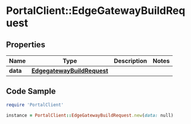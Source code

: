 # PortalClient::EdgeGatewayBuildRequest

## Properties

Name | Type | Description | Notes
------------ | ------------- | ------------- | -------------
**data** | [**EdgegatewayBuildRequest**](EdgegatewayBuildRequest.md) |  | 

## Code Sample

```ruby
require 'PortalClient'

instance = PortalClient::EdgeGatewayBuildRequest.new(data: null)
```


